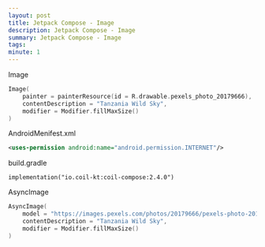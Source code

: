 ```yaml
---
layout: post
title: Jetpack Compose - Image
description: Jetpack Compose - Image
summary: Jetpack Compose - Image
tags: 
minute: 1
---
```

Image
```kotlin
Image(
    painter = painterResource(id = R.drawable.pexels_photo_20179666),
    contentDescription = "Tanzania Wild Sky",
    modifier = Modifier.fillMaxSize()
)
```
    
AndroidMenifest.xml
```xml
<uses-permission android:name="android.permission.INTERNET"/>
```

build.gradle
```
implementation("io.coil-kt:coil-compose:2.4.0")
```

AsyncImage
```kotlin
AsyncImage(
    model = "https://images.pexels.com/photos/20179666/pexels-photo-20179666.jpeg",
    contentDescription = "Tanzania Wild Sky",
    modifier = Modifier.fillMaxSize()
)
```